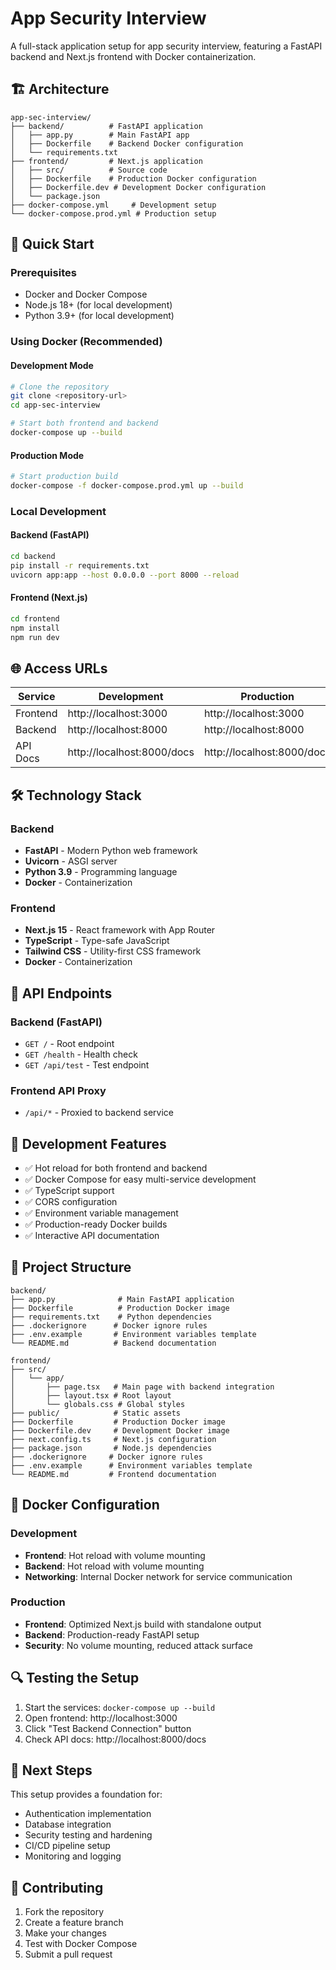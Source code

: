 # App Security Interview

A full-stack application setup for app security interview, featuring a FastAPI backend and Next.js frontend with Docker containerization.

## 🏗️ Architecture

```
app-sec-interview/
├── backend/          # FastAPI application
│   ├── app.py        # Main FastAPI app
│   ├── Dockerfile    # Backend Docker configuration
│   └── requirements.txt
├── frontend/         # Next.js application
│   ├── src/          # Source code
│   ├── Dockerfile    # Production Docker configuration
│   ├── Dockerfile.dev # Development Docker configuration
│   └── package.json
├── docker-compose.yml     # Development setup
└── docker-compose.prod.yml # Production setup
```

## 🚀 Quick Start

### Prerequisites
- Docker and Docker Compose
- Node.js 18+ (for local development)
- Python 3.9+ (for local development)

### Using Docker (Recommended)

#### Development Mode
```bash
# Clone the repository
git clone <repository-url>
cd app-sec-interview

# Start both frontend and backend
docker-compose up --build
```

#### Production Mode
```bash
# Start production build
docker-compose -f docker-compose.prod.yml up --build
```

### Local Development

#### Backend (FastAPI)
```bash
cd backend
pip install -r requirements.txt
uvicorn app:app --host 0.0.0.0 --port 8000 --reload
```

#### Frontend (Next.js)
```bash
cd frontend
npm install
npm run dev
```

## 🌐 Access URLs

| Service | Development | Production |
|---------|-------------|------------|
| Frontend | http://localhost:3000 | http://localhost:3000 |
| Backend | http://localhost:8000 | http://localhost:8000 |
| API Docs | http://localhost:8000/docs | http://localhost:8000/docs |

## 🛠️ Technology Stack

### Backend
- **FastAPI** - Modern Python web framework
- **Uvicorn** - ASGI server
- **Python 3.9** - Programming language
- **Docker** - Containerization

### Frontend
- **Next.js 15** - React framework with App Router
- **TypeScript** - Type-safe JavaScript
- **Tailwind CSS** - Utility-first CSS framework
- **Docker** - Containerization

## 📡 API Endpoints

### Backend (FastAPI)
- `GET /` - Root endpoint
- `GET /health` - Health check
- `GET /api/test` - Test endpoint

### Frontend API Proxy
- `/api/*` - Proxied to backend service

## 🔧 Development Features

- ✅ Hot reload for both frontend and backend
- ✅ Docker Compose for easy multi-service development
- ✅ TypeScript support
- ✅ CORS configuration
- ✅ Environment variable management
- ✅ Production-ready Docker builds
- ✅ Interactive API documentation

## 📂 Project Structure

```
backend/
├── app.py              # Main FastAPI application
├── Dockerfile          # Production Docker image
├── requirements.txt    # Python dependencies
├── .dockerignore      # Docker ignore rules
├── .env.example       # Environment variables template
└── README.md          # Backend documentation

frontend/
├── src/
│   └── app/
│       ├── page.tsx   # Main page with backend integration
│       ├── layout.tsx # Root layout
│       └── globals.css # Global styles
├── public/            # Static assets
├── Dockerfile         # Production Docker image
├── Dockerfile.dev     # Development Docker image
├── next.config.ts     # Next.js configuration
├── package.json       # Node.js dependencies
├── .dockerignore     # Docker ignore rules
├── .env.example      # Environment variables template
└── README.md         # Frontend documentation
```

## 🐳 Docker Configuration

### Development
- **Frontend**: Hot reload with volume mounting
- **Backend**: Hot reload with volume mounting
- **Networking**: Internal Docker network for service communication

### Production
- **Frontend**: Optimized Next.js build with standalone output
- **Backend**: Production-ready FastAPI setup
- **Security**: No volume mounting, reduced attack surface

## 🔍 Testing the Setup

1. Start the services: `docker-compose up --build`
2. Open frontend: http://localhost:3000
3. Click "Test Backend Connection" button
4. Check API docs: http://localhost:8000/docs

## 📝 Next Steps

This setup provides a foundation for:
- Authentication implementation
- Database integration
- Security testing and hardening
- CI/CD pipeline setup
- Monitoring and logging

## 🤝 Contributing

1. Fork the repository
2. Create a feature branch
3. Make your changes
4. Test with Docker Compose
5. Submit a pull request
